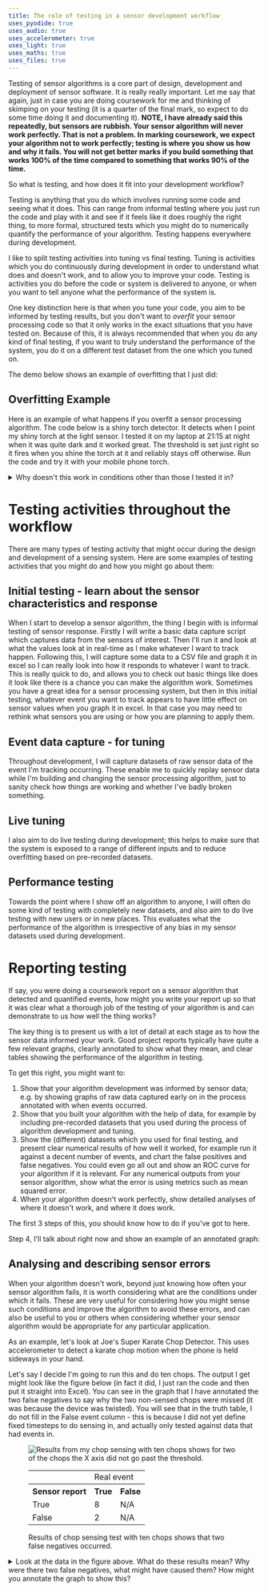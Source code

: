 ```yaml
---
title: The role of testing in a sensor development workflow
uses_pyodide: true
uses_audio: true
uses_accelerometer: true
uses_light: true 
uses_maths: true
uses_files: true
---
```

Testing of sensor algorithms is a core part of design, development and deployment of sensor software. It is really really important. Let me say that again, just in case you are doing coursework for me and thinking of skimping on your testing (it is a quarter of the final mark, so expect to do some time doing it and documenting it). **NOTE, I have already said this repeatedly, but sensors are rubbish. Your sensor algorithm will never work perfectly. That is not a problem. In marking coursework, we expect your algorithm not to work perfectly; testing is where you show us how and why it fails. You will not get better marks if you build something that works 100% of the time compared to something that works 90% of the time.**

So what is testing, and how does it fit into your development workflow?

Testing is anything that you do which involves running some code and seeing what it does. This can range from informal testing where you just run the code and play with it and see if it feels like it does roughly the right thing, to more formal, structured tests which you might do to numerically quantify the performance of your algorithm. Testing happens everywhere during development.

I like to split testing activities into tuning vs final testing. Tuning is activities which you do continuously during development in order to understand what does and doesn't work, and to allow you to improve your code. Testing is activities you do before the code or system is delivered to anyone, or when you want to tell anyone what the performance of the system is.

One key distinction here is that when you tune your code, you aim to be informed by testing results, but you don't want to *overfit* your sensor processing code so that it only works in the exact situations that you have tested on. Because of this, it is always recommended that when you do any kind of final testing, if you want to truly understand the performance of the system, you do it on a different test dataset from the one which you tuned on. 

The demo below shows an example of overfitting that I just did:

## Overfitting Example

Here is an example of what happens if you overfit a sensor processing algorithm. The code below is a shiny torch detector. It detects when I point my shiny torch at the light sensor. I tested it on my laptop at 21:15 at night when it was quite dark and it worked great. The threshold is set just right so it fires when you shine the torch at it and reliably stays off otherwise. Run the code and try it with your mobile phone torch.

<script>
makePyodideBox({
    codeString:`
THRESHOLD=.4
import time    
import graphs
import sensors
graphs.set_style("light","rgb(0,255,0)",0,1,subgraph_y=1)
graphs.set_style("shiny torch on","rgb(255,0,0)",0,1,subgraph_y=0)
while True:
    light_level=sensors.light.get_level()
    thresholded_light=1 if light_level>THRESHOLD else 0
    graphs.on_value("light",light_level)
    graphs.on_value("shiny torch on",thresholded_light)
    print(light_level,sep=",")
    time.sleep(0.1)
`  ,hasConsole:true,hasGraph:true,showCode:true,editable:true,caption:"Joe's patent pending Shiny Torch Light Detector"})
</script>

<details class="question">
<summary>Why doesn't this work in conditions other than those I tested it in?</summary>
If the ambient light level is even slightly brighter, you will find that this code doesn't work; it is very much overfitted to the ambient light levels in the slightly dim room in which I built it.
</details>

# Testing activities throughout the workflow

There are many types of testing activity that might occur during the design and development of a sensing system. Here are some examples of testing activities that you might do and how you might go about them:

## Initial testing - learn about the sensor characteristics and response

When I start to develop a sensor algorithm, the thing I begin with is informal testing of sensor response. Firstly I will write a basic data capture script which captures data from the sensors of interest. Then I'll run it and look at what the values look at in real-time as I make whatever I want to track happen. Following this, I will capture some data to a CSV file and graph it in excel so I can really look into how it responds to whatever I want to track. This is really quick to do, and allows you to check out basic things like does it look like there is a chance you can make the algorithm work. Sometimes you have a great idea for a sensor processing system, but then in this initial testing, whatever event you want to track appears to have little effect on sensor values when you graph it in excel. In that case you may need to rethink what sensors you are using or how you are planning to apply them.

## Event data capture - for tuning

Throughout development, I will capture datasets of raw sensor data of the event I'm tracking occurring. These enable me to quickly replay sensor data while I'm building and changing the sensor processing algorithm, just to sanity check how things are working and whether I've badly broken something. 

## Live tuning
I also aim to do live testing during development; this helps to make sure that the system is exposed to a range of different inputs and to reduce overfitting based on pre-recorded datasets.

## Performance testing
Towards the point where I show off an algorithm to anyone, I will often do some kind of testing with completely new datasets, and also aim to do live testing with new users or in new places. This evaluates what the performance of the algorithm is irrespective of any bias in my sensor datasets used during development.

# Reporting testing
If say, you were doing a coursework report on a sensor algorithm that detected and quantified events, how might you write your report up so that it was clear what a thorough job of the testing of your algorithm is and can demonstrate to us how well the thing works?

The key thing is to present us with a lot of detail at each stage as to how the sensor data informed your work. Good project reports typically have quite a few relevant graphs, clearly annotated to show what they mean, and clear tables showing the performance of the algorithm in testing.

To get this right, you might want to:
1. Show that your algorithm development was informed by sensor data; e.g. by showing graphs of raw data captured early on in the process annotated with when events occurred.
2. Show that you built your algorithm with the help of data, for example by including pre-recorded datasets that you used during the process of algorithm development and tuning.
3. Show the (different) datasets which you used for final testing, and present clear numerical results of how well it worked, for example run it against a decent number of events, and chart the false positives and false negatives. You could even go all out and show an ROC curve for your algorithm if it is relevant. For any numerical outputs from your sensor algorithm, show what the error is using metrics such as mean squared error.
4. When your algorithm doesn't work perfectly, show detailed analyses of  where it doesn't work, and where it does work. 

The first 3 steps of this, you should know how to do if you've got to here.

Step 4, I'll talk about right now and show an example of an annotated graph:

## Analysing and describing sensor errors

When your algorithm doesn't work, beyond just knowing how often your sensor algorithm fails, it is worth considering what are the conditions under which it fails. These are very useful for considering how you might sense such conditions and improve the algorithm to avoid these errors, and can also be useful to you or others when considering whether your sensor algorithm would be appropriate for any particular application.

As an example, let's look at Joe's Super Karate Chop Detector. This uses accelerometer to detect a karate chop motion when the phone is held sideways in your hand.

<script>
makePyodideBox({
    codeString:`
THRESHOLD=30
import time
import graphs
import sensors
graphs.set_style("x","rgb(0,255,0)",-20,20)
chop_count=0
last_chop=0
start_time=time.time()
print("time","x","y","z","chop count",sep=",")
while True:
    time_now=time.time()-start_time
    (x,y,z)=sensors.accel.get_xyz()
    if x>THRESHOLD:
        this_chop=1
    else:
        this_chop=0
    if this_chop==1 and last_chop==0:
        chop_count+=1
    last_chop=this_chop
    print(time_now,x,y,z,chop_count,sep=',')
    time.sleep(0.01)
`  ,hasConsole:true,hasGraph:true,showCode:true,showFileButtons:true,editable:true,caption:"Joe's Super Karate Chop Detector"})
</script>

Let's say I decide I'm going to run this and do ten chops. The output I get might look like the figure below (in fact it did, I just ran the code and then put it straight into Excel). You can see in the graph that I have annotated the two false negatives to say why the two non-sensed chops were missed (it was because the device was twisted). You will see that in the truth table, I do not fill in the False event column - this is because I did not yet define fixed timesteps to do sensing in, and actually only tested against data that had events in.


<figure>
    <img src="{{'/images/karate1.svg' | relative_url }}" alt="Results from my chop sensing with ten chops shows for two of the chops the X axis did not go past the threshold." title="Results of chop sensing test with ten chops" />

<table class="truthtable">
    <tr>
        <td></td><td colspan=2>Real event</td>
    </tr>
    <tr>
        <th>Sensor report</th><th>True</th><th>False</th>
    </tr>
    <tr>
        <td>True</td><td>8</td><td>N/A</td>
    </tr>
    <tr>
        <td>False</td><td>2</td><td>N/A</td>
    </tr>
</table>

<figcaption>Results of chop sensing test with ten chops shows that two false negatives occurred. </figcaption>
</figure>


<details class="question">
<summary>
Look at the data in the figure above. What do these results mean? Why were there two false negatives, what might have caused them? How might you annotate the graph to show this?
</summary>

By looking at the other axes of the accelerometer it became clear that in the two missing chops, I must have rotated the device slightly, so that the X axis was no longer going above the threshold. I annotated the graph accordingly.

You can also see from the graph with the threshold included on it that whilst it would be possible just to move the threshold down to catch chop number 6 and 7, but the moment you did that, you'd see a false positive as I was picking up the device just before chop 1.

n.b. you can either add these graph annotations in Excel, or you can save the output from excel as a picture and add it in another piece of software. I like to use Inkscape to do this, which is free.

{%include figure.html url="/images/karate2.svg" alt="Annotated chop sensor data, noting that in the two missing chops the device was rotated so no chop was sensed." title="Annotated chop sensor graph" caption="In the chops that weren't sensed, the phone clearly rotated off the correct axis. We can annotate these data points based on our observations" %}

</details>
